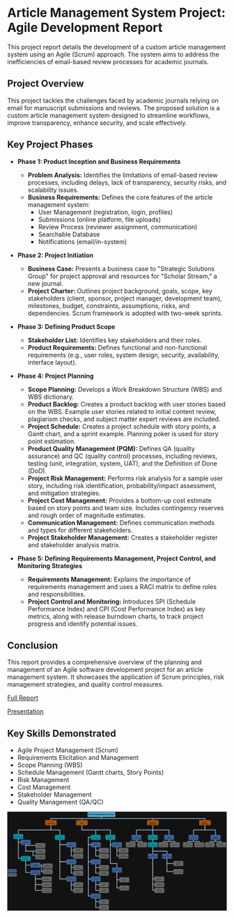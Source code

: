 # Article Management System Project: Agile Development Report

This project report details the development of a custom article management system using an Agile (Scrum) approach. The system aims to address the inefficiencies of email-based review processes for academic journals.

## Project Overview

This project tackles the challenges faced by academic journals relying on email for manuscript submissions and reviews. The proposed solution is a custom article management system designed to streamline workflows, improve transparency, enhance security, and scale effectively.

## Key Project Phases

*   **Phase 1: Product Inception and Business Requirements**
    *   **Problem Analysis:** Identifies the limitations of email-based review processes, including delays, lack of transparency, security risks, and scalability issues.
    *   **Business Requirements:** Defines the core features of the article management system:
        *   User Management (registration, login, profiles)
        *   Submissions (online platform, file uploads)
        *   Review Process (reviewer assignment, communication)
        *   Searchable Database
        *   Notifications (email/in-system)

*   **Phase 2: Project Initiation**
    *   **Business Case:** Presents a business case to "Strategic Solutions Group" for project approval and resources for "Scholar Stream," a new journal.
    *   **Project Charter:** Outlines project background, goals, scope, key stakeholders (client, sponsor, project manager, development team), milestones, budget, constraints, assumptions, risks, and dependencies. Scrum framework is adopted with two-week sprints.

*   **Phase 3: Defining Product Scope**
    *   **Stakeholder List:** Identifies key stakeholders and their roles.
    *   **Product Requirements:** Defines functional and non-functional requirements (e.g., user roles, system design, security, availability, interface layout).

*   **Phase 4: Project Planning**
    *   **Scope Planning:** Develops a Work Breakdown Structure (WBS) and WBS dictionary.
    *   **Product Backlog:** Creates a product backlog with user stories based on the WBS. Example user stories related to initial content review, plagiarism checks, and subject matter expert reviews are included.
    *   **Project Schedule:** Creates a project schedule with story points, a Gantt chart, and a sprint example. Planning poker is used for story point estimation.
    *   **Product Quality Management (PQM):** Defines QA (quality assurance) and QC (quality control) processes, including reviews, testing (unit, integration, system, UAT), and the Definition of Done (DoD).
    *   **Project Risk Management:** Performs risk analysis for a sample user story, including risk identification, probability/impact assessment, and mitigation strategies.
    *   **Project Cost Management:** Provides a bottom-up cost estimate based on story points and team size. Includes contingency reserves and rough order of magnitude estimates.
    *   **Communication Management:** Defines communication methods and types for different stakeholders.
    *   **Project Stakeholder Management:** Creates a stakeholder register and stakeholder analysis matrix.

*   **Phase 5: Defining Requirements Management, Project Control, and Monitoring Strategies**
    *   **Requirements Management:** Explains the importance of requirements management and uses a RACI matrix to define roles and responsibilities.
    *   **Project Control and Monitoring:** Introduces SPI (Schedule Performance Index) and CPI (Cost Performance Index) as key metrics, along with release burndown charts, to track project progress and identify potential issues.

## Conclusion

This report provides a comprehensive overview of the planning and management of an Agile software development project for an article management system. It showcases the application of Scrum principles, risk management strategies, and quality control measures.

[Full Report](https://github.com/Takosaga/spring_24/blob/main/project_management/Article%20Management%20System.pdf)

[Presentation](https://github.com/Takosaga/spring_24/blob/main/project_management/Gamez_Article_Managment_System_powerpoint.pdf)

## Key Skills Demonstrated

*   Agile Project Management (Scrum)
*   Requirements Elicitation and Management
*   Scope Planning (WBS)
*   Schedule Management (Gantt charts, Story Points)
*   Risk Management
*   Cost Management
*   Stakeholder Management
*   Quality Management (QA/QC)

![](https://github.com/Takosaga/spring_24/blob/main/project_management/work_breakdown_structure.png)
